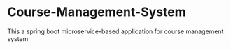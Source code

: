 # Course-Management-System
This a spring boot microservice-based application for course management system
